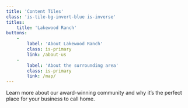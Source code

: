 ```yaml
---
title: 'Content Tiles'
class: 'is-tile-bg-invert-blue is-inverse'
titles:
    title: 'Lakewood Ranch'
buttons:
    -
        label: 'About Lakewood Ranch'
        class: is-primary
        link: /about-us
    -
        label: 'About the surrounding area'
        class: is-primary
        link: /map/
---
```


Learn more about our award-winning community and why it’s the perfect place for your business to call home.
